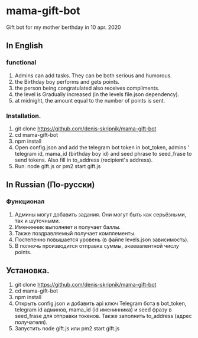 # mama-gift-bot
 Gift bot for my mother berthday in 10 apr. 2020

## In English
### functional
1. Admins can add tasks. They can be both serious and humorous.
2. the Birthday boy performs and gets points.
3. the person being congratulated also receives compliments.
4. the level is Gradually increased (in the levels file.json dependency).
5. at midnight, the amount equal to the number of points is sent.

### Installation.
1. git clone https://github.com/denis-skripnik/mama-gift-bot
2. cd mama-gift-bot
3. npm install
4. Open config.json and add the telegram bot token in bot_token, admins ' telegram id, mama_id (birthday boy id) and seed phrase to seed_frase to send tokens. Also fill in to_address (recipient's address).
5. Run:
node gift.js
or
pm2 start gift.js

## In Russian (По-русски)
### Функционал
1. Админы могут добавить задания. Они могут быть как серьёзными, так и шуточными.
2. Именинник выполняет и получает баллы.
3. Также поздравляемый получает комплементы.
4. Постепенно повышается уровень (в файле levels.json зависимость).
5. В полночь производится отправка суммы, эквевалентной числу points.

## Установка.
1. git clone https://github.com/denis-skripnik/mama-gift-bot
2. cd mama-gift-bot
3. npm install
4. Открыть config.json и добавить api ключ Telegram бота в bot_token, telegram id админов, mama_id (id именинника) и seed фразу в seed_frase для отправки токенов. Также заполнить to_address (адрес получателя).
5. Запустить
node gift.js
или
pm2 start gift.js
